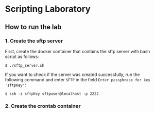 # Scripting Laboratory

## How to run the lab

### 1. Create the sftp server

First, create the docker container that contains the sftp server with bash script as follows:

    $ ./sftp_server.sh

If you want to check if the server was created successfully, run the following command and enter `SFTP` in the field `Enter passphrase for key 'sftpKey'`:

    $ ssh -i sftpKey sftpuser@localhost -p 2222

### 2. Create the crontab container